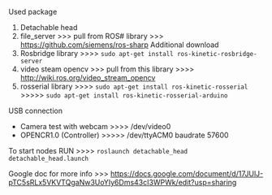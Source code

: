 Used package
1. Detachable head
2. file_server >>> pull from ROS# library >>> https://github.com/siemens/ros-sharp
Additional download 
3. Rosbridge library >>>> `sudo apt-get install ros-kinetic-rosbridge-server`
4. video steam opencv >>>  pull from this library >>>> http://wiki.ros.org/video_stream_opencv
5. rosserial library >>>> `sudo apt-get install ros-kinetic-rosserial`
             >>>>> `sudo apt-get install ros-kinetic-rosserial-arduino`

USB connection
- Camera test with webcam  >>>> /dev/video0 
- OPENCR1.0 (Controller) >>>>> /dev/ttyACM0 baudrate 57600


To start nodes RUN >>>> `roslaunch detachable_head detachable_head.launch`

Google doc for more info >>> https://docs.google.com/document/d/17JUlJ-pTC5sRLx5VKVTQgaNw3UoYIy6Dms43cI3WPWk/edit?usp=sharing
